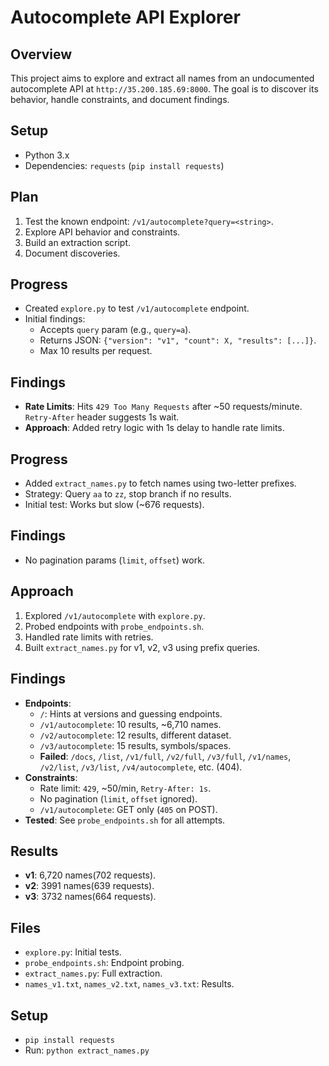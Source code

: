 # Autocomplete API Explorer

## Overview
This project aims to explore and extract all names from an undocumented autocomplete API at `http://35.200.185.69:8000`. The goal is to discover its behavior, handle constraints, and document findings.

## Setup
- Python 3.x
- Dependencies: `requests` (`pip install requests`)

## Plan
1. Test the known endpoint: `/v1/autocomplete?query=<string>`.
2. Explore API behavior and constraints.
3. Build an extraction script.
4. Document discoveries.


## Progress
- Created `explore.py` to test `/v1/autocomplete` endpoint.
- Initial findings:
  - Accepts `query` param (e.g., `query=a`).
  - Returns JSON: `{"version": "v1", "count": X, "results": [...]}`.
  - Max 10 results per request.

## Findings
- **Rate Limits**: Hits `429 Too Many Requests` after ~50 requests/minute. `Retry-After` header suggests 1s wait.
- **Approach**: Added retry logic with 1s delay to handle rate limits.

## Progress
- Added `extract_names.py` to fetch names using two-letter prefixes.
- Strategy: Query `aa` to `zz`, stop branch if no results.
- Initial test: Works but slow (~676 requests).

## Findings
- No pagination params (`limit`, `offset`) work.


## Approach
1. Explored `/v1/autocomplete` with `explore.py`.
2. Probed endpoints with `probe_endpoints.sh`.
3. Handled rate limits with retries.
4. Built `extract_names.py` for v1, v2, v3 using prefix queries.

## Findings
- **Endpoints**:
  - `/`: Hints at versions and guessing endpoints.
  - `/v1/autocomplete`: 10 results, ~6,710 names.
  - `/v2/autocomplete`: 12 results, different dataset.
  - `/v3/autocomplete`: 15 results, symbols/spaces.
  - **Failed**: `/docs`, `/list`, `/v1/full`, `/v2/full`, `/v3/full`, `/v1/names`, `/v2/list`, `/v3/list`, `/v4/autocomplete`, etc. (404).
- **Constraints**:
  - Rate limit: `429`, ~50/min, `Retry-After: 1s`.
  - No pagination (`limit`, `offset` ignored).
  - `/v1/autocomplete`: GET only (`405` on POST).
- **Tested**: See `probe_endpoints.sh` for all attempts.

## Results
- **v1**: 6,720 names(702 requests).
- **v2**: 3991 names(639 requests).
- **v3**: 3732 names(664 requests).


## Files
- `explore.py`: Initial tests.
- `probe_endpoints.sh`: Endpoint probing.
- `extract_names.py`: Full extraction.
- `names_v1.txt`, `names_v2.txt`, `names_v3.txt`: Results.

## Setup
- `pip install requests`
- Run: `python extract_names.py`